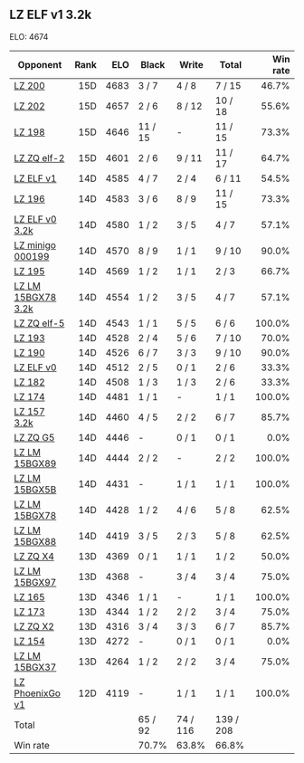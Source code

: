 ## LZ ELF v1 3.2k ##

ELO: 4674

Opponent | Rank | ELO | Black | Write | Total | Win rate
---------|-----:|----:|-------|-------|-------|-------:
[LZ 200](LZ%20200.md) | 15D | 4683 | 3 / 7 | 4 / 8 | 7 / 15 | 46.7%
[LZ 202](LZ%20202.md) | 15D | 4657 | 2 / 6 | 8 / 12 | 10 / 18 | 55.6%
[LZ 198](LZ%20198.md) | 15D | 4646 | 11 / 15 | - | 11 / 15 | 73.3%
[LZ ZQ elf-2](LZ%20ZQ%20elf-2.md) | 15D | 4601 | 2 / 6 | 9 / 11 | 11 / 17 | 64.7%
[LZ ELF v1](LZ%20ELF%20v1.md) | 14D | 4585 | 4 / 7 | 2 / 4 | 6 / 11 | 54.5%
[LZ 196](LZ%20196.md) | 14D | 4583 | 3 / 6 | 8 / 9 | 11 / 15 | 73.3%
[LZ ELF v0 3.2k](LZ%20ELF%20v0%203.2k.md) | 14D | 4580 | 1 / 2 | 3 / 5 | 4 / 7 | 57.1%
[LZ minigo 000199](LZ%20minigo%20000199.md) | 14D | 4570 | 8 / 9 | 1 / 1 | 9 / 10 | 90.0%
[LZ 195](LZ%20195.md) | 14D | 4569 | 1 / 2 | 1 / 1 | 2 / 3 | 66.7%
[LZ LM 15BGX78 3.2k](LZ%20LM%2015BGX78%203.2k.md) | 14D | 4554 | 1 / 2 | 3 / 5 | 4 / 7 | 57.1%
[LZ ZQ elf-5](LZ%20ZQ%20elf-5.md) | 14D | 4543 | 1 / 1 | 5 / 5 | 6 / 6 | 100.0%
[LZ 193](LZ%20193.md) | 14D | 4528 | 2 / 4 | 5 / 6 | 7 / 10 | 70.0%
[LZ 190](LZ%20190.md) | 14D | 4526 | 6 / 7 | 3 / 3 | 9 / 10 | 90.0%
[LZ ELF v0](LZ%20ELF%20v0.md) | 14D | 4512 | 2 / 5 | 0 / 1 | 2 / 6 | 33.3%
[LZ 182](LZ%20182.md) | 14D | 4508 | 1 / 3 | 1 / 3 | 2 / 6 | 33.3%
[LZ 174](LZ%20174.md) | 14D | 4481 | 1 / 1 | - | 1 / 1 | 100.0%
[LZ 157 3.2k](LZ%20157%203.2k.md) | 14D | 4460 | 4 / 5 | 2 / 2 | 6 / 7 | 85.7%
[LZ ZQ G5](LZ%20ZQ%20G5.md) | 14D | 4446 | - | 0 / 1 | 0 / 1 | 0.0%
[LZ LM 15BGX89](LZ%20LM%2015BGX89.md) | 14D | 4444 | 2 / 2 | - | 2 / 2 | 100.0%
[LZ LM 15BGX5B](LZ%20LM%2015BGX5B.md) | 14D | 4431 | - | 1 / 1 | 1 / 1 | 100.0%
[LZ LM 15BGX78](LZ%20LM%2015BGX78.md) | 14D | 4428 | 1 / 2 | 4 / 6 | 5 / 8 | 62.5%
[LZ LM 15BGX88](LZ%20LM%2015BGX88.md) | 14D | 4419 | 3 / 5 | 2 / 3 | 5 / 8 | 62.5%
[LZ ZQ X4](LZ%20ZQ%20X4.md) | 13D | 4369 | 0 / 1 | 1 / 1 | 1 / 2 | 50.0%
[LZ LM 15BGX97](LZ%20LM%2015BGX97.md) | 13D | 4368 | - | 3 / 4 | 3 / 4 | 75.0%
[LZ 165](LZ%20165.md) | 13D | 4346 | 1 / 1 | - | 1 / 1 | 100.0%
[LZ 173](LZ%20173.md) | 13D | 4344 | 1 / 2 | 2 / 2 | 3 / 4 | 75.0%
[LZ ZQ X2](LZ%20ZQ%20X2.md) | 13D | 4316 | 3 / 4 | 3 / 3 | 6 / 7 | 85.7%
[LZ 154](LZ%20154.md) | 13D | 4272 | - | 0 / 1 | 0 / 1 | 0.0%
[LZ LM 15BGX37](LZ%20LM%2015BGX37.md) | 13D | 4264 | 1 / 2 | 2 / 2 | 3 / 4 | 75.0%
[LZ PhoenixGo v1](LZ%20PhoenixGo%20v1.md) | 12D | 4119 | - | 1 / 1 | 1 / 1 | 100.0%
Total | | | 65 / 92 | 74 / 116 | 139 / 208 | 
Win rate| | | 70.7% | 63.8% | 66.8% | 
